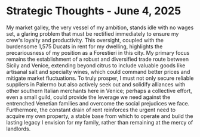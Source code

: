 # Strategic Thoughts - June 4, 2025

My market galley, the very vessel of my ambition, stands idle with no wages set, a glaring problem that must be rectified immediately to ensure my crew's loyalty and productivity. This oversight, coupled with the burdensome 1,575 Ducats in rent for my dwelling, highlights the precariousness of my position as a Forestieri in this city. My primary focus remains the establishment of a robust and diversified trade route between Sicily and Venice, extending beyond citrus to include valuable goods like artisanal salt and specialty wines, which could command better prices and mitigate market fluctuations. To truly prosper, I must not only secure reliable suppliers in Palermo but also actively seek out and solidify alliances with other southern Italian merchants here in Venice; perhaps a collective effort, even a small guild, could provide the leverage we need against the entrenched Venetian families and overcome the social prejudices we face. Furthermore, the constant drain of rent reinforces the urgent need to acquire my own property, a stable base from which to operate and build the lasting legacy I envision for my family, rather than remaining at the mercy of landlords.
